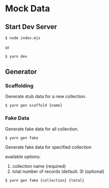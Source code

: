 # Mock Data 

## Start Dev Server

```bash
$ node index.mjs
```

or

```bash
$ yarn dev
```

## Generator


### Scaffolding

Generate stub data for a new collection.

```bash
$ yarn gen scaffold {name}
```

### Fake Data

Generate fake data for all collection.

```bash
$ yarn gen fake
```

Generate fake data for specified collection

available options:
1. collection name (required)
2. total number of records (default: 3) (optional)

```bash
$ yarn gen fake {collection} {total}
```